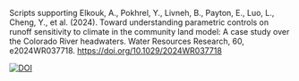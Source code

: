 Scripts supporting Elkouk, A., Pokhrel, Y., Livneh, B., Payton, E., Luo, L., Cheng, Y., et al. (2024). Toward understanding parametric controls on runoff sensitivity to climate in the community land model: A case study over the Colorado River headwaters. Water Resources Research, 60, e2024WR037718. https://doi.org/10.1029/2024WR037718

[![DOI](https://zenodo.org/badge/DOI/10.5281/zenodo.14983464.svg)](https://doi.org/10.5281/zenodo.14983464)
